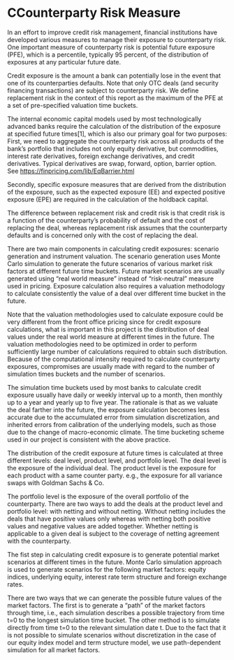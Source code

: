 # CCounterparty Risk Measure

In an effort to improve credit risk management, financial institutions have developed various measures to manage their exposure to counterparty risk. One important measure of counterparty risk is potential future exposure (PFE), which is a percentile, typically 95 percent, of the distribution of exposures at any particular future date. 

Credit exposure is the amount a bank can potentially lose in the event that one of its counterparties defaults. Note that only OTC deals (and security financing transactions) are subject to counterparty risk. We define replacement risk in the context of this report as the maximum of the PFE at a set of pre-specified valuation time buckets.

The internal economic capital models used by most technologically advanced banks require the calculation of the distribution of the exposure at specified future times[1], which is also our primary goal for two purposes: First, we need to aggregate the counterparty risk across all products of the bank’s portfolio that includes not only equity derivative, but commodities, interest rate derivatives, foreign exchange derivatives, and credit derivatives. Typical derivatives are swap, forward, option, barrier option. See https://finpricing.com/lib/EqBarrier.html

Secondly, specific exposure measures that are derived from the distribution of the exposure, such as the expected exposure (EE) and expected positive exposure (EPE) are required in the calculation of the holdback capital.

The difference between replacement risk and credit risk is that credit risk is a function of the counterparty’s probability of default and the cost of replacing the deal, whereas replacement risk assumes that the counterparty defaults and is concerned only with the cost of replacing the deal.

There are two main components in calculating credit exposures: scenario generation and instrument valuation. The scenario generation uses Monte Carlo simulation to generate the future scenarios of various market risk factors at different future time buckets. Future market scenarios are usually generated using “real world measure” instead of “risk-neutral” measure used in pricing. Exposure calculation also requires a valuation methodology to calculate consistently the value of a deal over different time bucket in the future. 

Note that the valuation methodologies used to calculate exposure could be very different from the front office pricing since for credit exposure calculations, what is important in this project is the distribution of deal values under the real world measure at different times in the future. The valuation methodologies need to be optimized in order to perform sufficiently large number of calculations required to obtain such distribution. Because of the computational intensity required to calculate counterparty exposures, compromises are usually made with regard to the number of simulation times buckets and the number of scenarios. 

The simulation time buckets used by most banks to calculate credit exposure usually have daily or weekly interval up to a month, then monthly up to a year and yearly up to five year. The rationale is that as we valuate the deal farther into the future, the exposure calculation becomes less accurate due to the accumulated error from simulation discretization, and inherited errors from calibration of the underlying models, such as those due to the change of macro-economic climate. The time bucketing scheme used in our project is consistent with the above practice.

The distribution of the credit exposure at future times is calculated at three different levels: deal level, product level, and portfolio level. The deal level is the exposure of the individual deal. The product level is the exposure for each product with a same counter party. e.g., the exposure for all variance swaps with Goldman Sachs & Co. 

The portfolio level is the exposure of the overall portfolio of the counterparty. There are two ways to add the deals at the product level and portfolio level: with netting and without netting. Without netting includes the deals that have positive values only whereas with netting both positive values and negative values are added together. Whether netting is applicable to a given deal is subject to the coverage of netting agreement with the counterparty.

The fist step in calculating credit exposure is to generate potential market scenarios at different times in the future. Monte Carlo simulation approach is used to generate scenarios for the following market factors: equity indices, underlying equity, interest rate term structure and foreign exchange rates.

There are two ways that we can generate the possible future values of the market factors. The first is to generate a “path” of the market factors through time, i.e., each simulation describes a possible trajectory from time t=0 to the longest simulation time bucket. The other method is to simulate directly from time t=0 to the relevant simulation date t. Due to the fact that it is not possible to simulate scenarios without discretization in the case of our equity index model and term structure model, we use path-dependent simulation for all market factors.
